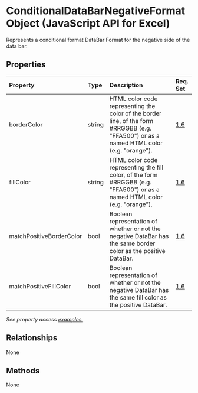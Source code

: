 # ConditionalDataBarNegativeFormat Object (JavaScript API for Excel)

Represents a conditional format DataBar Format for the negative side of the data bar.

## Properties

| Property	   | Type	|Description| Req. Set|
|:---------------|:--------|:----------|:----|
|borderColor|string|HTML color code representing the color of the border line, of the form #RRGGBB (e.g. "FFA500") or as a named HTML color (e.g. "orange").|[1.6](../requirement-sets/excel-api-requirement-sets.md)|
|fillColor|string|HTML color code representing the fill color, of the form #RRGGBB (e.g. "FFA500") or as a named HTML color (e.g. "orange").|[1.6](../requirement-sets/excel-api-requirement-sets.md)|
|matchPositiveBorderColor|bool|Boolean representation of whether or not the negative DataBar has the same border color as the positive DataBar.|[1.6](../requirement-sets/excel-api-requirement-sets.md)|
|matchPositiveFillColor|bool|Boolean representation of whether or not the negative DataBar has the same fill color as the positive DataBar.|[1.6](../requirement-sets/excel-api-requirement-sets.md)|

_See property access [examples.](#property-access-examples)_

## Relationships
None


## Methods
None

